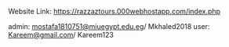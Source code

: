 Website Link: https://razzaztours.000webhostapp.com/index.php


admin: mostafa1810751@miuegypt.edu.eg/ Mkhaled2018
user: Kareem@gmail.com/ Kareem123
